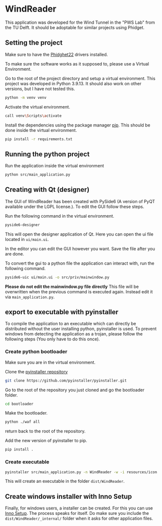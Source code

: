 # WindReader
This application was developed for the Wind Tunnel in the "PWS Lab" from the TU Delft. It should be adoptable for similar projects using Phidget.

## Setting the project
Make sure to have the [Phidghet22](https://www.phidgets.com/docs/Main_Page) drivers installed.

To make sure the software works as it supposed to, please use a Virtual Environment.

Go to the root of the project directory and setup a virtual environment. This project was developed in Python 3.9.13. It should also work on other versions, but I have not tested this.

```bash
python -m venv venv
```

Activate the virtual environment.

```bash
call venv\Scripts\activate
```

Install the dependencies using the package manager [pip](https://pip.pypa.io/en/stable/). This should be done inside the virtual environment.

```bash
pip install -r requirements.txt
```

## Running the python project
Run the application inside the virtual environment
```bash
python src/main_application.py
```

## Creating with Qt (designer)
The GUI of WindReader has been created with PySide6 (A version of PyQT available under the LGPL license.). To edit the GUI follow these steps.

Run the following command in the virtual environment.
```bash
pyside6-designer
```

This will open the designer application of Qt. Here you can open the ui file located in `ui/main.ui`. 

In the editor you can edit the GUI however you want. Save the file after you are done.

To convert the gui to a python file the application can interact with, run the following command.

```bash
pyside6-uic ui/main.ui -o src/priv/mainwindow.py
```

**Please do not edit the mainwindow.py file directly** 
This file will be overwritten when the previous command is executed again. Instead edit it via `main_application.py`.

## export to executable with pyinstaller
To compile the application to an executable which can directly be distributed without the user installing python, pyinstaller is used. To prevent windows from detecting the application as a trojan, please follow the following steps (You only have to do this once).

### Create python bootloader

Make sure you are in the virtual environment.

Clone the [pyinstaller repository](https://github.com/pyinstaller/pyinstaller/)
```bash
git clone https://github.com/pyinstaller/pyinstaller.git
```

Go to the root of the repository you just cloned and go the bootloader folder.

```bash
cd bootloader
```

Make the bootloader.

```bash
python ./waf all
```
return back to the root of the repository.

Add the new version of pyinstaller to pip.

```bash
pip install .
```

### Create executable
```bash
pyinstaller src/main_application.py -n WindReader -w -i resources/icon.ico
```

This will create an executable in the folder `dist/WindReader`.

## Create windows installer with Inno Setup

Finally, for windows users, a installer can be created. For this you can use [Inno Setup](https://jrsoftware.org/isinfo.php). The process speaks for itself. Do make sure you include the `dist/WindReader/_internal/` folder when it asks for other application files.